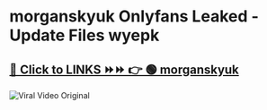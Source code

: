 
 # morganskyuk Onlyfans Leaked - Update Files wyepk

## <h2><a href="https://clipsfans.com/morganskyuk&ref=git">🔗 Click to LINKS ⏩⏩ 👉 🟢 morganskyuk </a></h2>

<a href="https://clipsfans.com/morganskyuk&ref=git" rel="nofollow" data-target="animated-image.originalLink"><img src="https://i.ibb.co.com/xMMVF88/686577567.gif" alt="Viral Video Original" style="max-width: 100%; display: inline-block;" data-target="animated-image.originalImage"></a>

